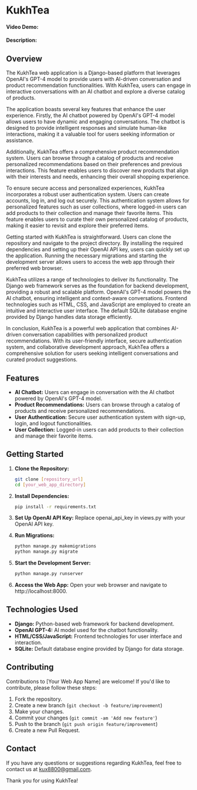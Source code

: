 # KukhTea
#### Video Demo:  <URL HERE>
#### Description:

## Overview

The KukhTea web application is a Django-based platform that leverages OpenAI's GPT-4 model to provide users with AI-driven conversation and product recommendation functionalities. With KukhTea, users can engage in interactive conversations with an AI chatbot and explore a diverse catalog of products.

The application boasts several key features that enhance the user experience. Firstly, the AI chatbot powered by OpenAI's GPT-4 model allows users to have dynamic and engaging conversations. The chatbot is designed to provide intelligent responses and simulate human-like interactions, making it a valuable tool for users seeking information or assistance.

Additionally, KukhTea offers a comprehensive product recommendation system. Users can browse through a catalog of products and receive personalized recommendations based on their preferences and previous interactions. This feature enables users to discover new products that align with their interests and needs, enhancing their overall shopping experience.

To ensure secure access and personalized experiences, KukhTea incorporates a robust user authentication system. Users can create accounts, log in, and log out securely. This authentication system allows for personalized features such as user collections, where logged-in users can add products to their collection and manage their favorite items. This feature enables users to curate their own personalized catalog of products, making it easier to revisit and explore their preferred items.

Getting started with KukhTea is straightforward. Users can clone the repository and navigate to the project directory. By installing the required dependencies and setting up their OpenAI API key, users can quickly set up the application. Running the necessary migrations and starting the development server allows users to access the web app through their preferred web browser.

KukhTea utilizes a range of technologies to deliver its functionality. The Django web framework serves as the foundation for backend development, providing a robust and scalable platform. OpenAI's GPT-4 model powers the AI chatbot, ensuring intelligent and context-aware conversations. Frontend technologies such as HTML, CSS, and JavaScript are employed to create an intuitive and interactive user interface. The default SQLite database engine provided by Django handles data storage efficiently.

In conclusion, KukhTea is a powerful web application that combines AI-driven conversation capabilities with personalized product recommendations. With its user-friendly interface, secure authentication system, and collaborative development approach, KukhTea offers a comprehensive solution for users seeking intelligent conversations and curated product suggestions.

## Features

- **AI Chatbot:** Users can engage in conversation with the AI chatbot powered by OpenAI's GPT-4 model.
- **Product Recommendations:** Users can browse through a catalog of products and receive personalized recommendations.
- **User Authentication:** Secure user authentication system with sign-up, login, and logout functionalities.
- **User Collection:** Logged-in users can add products to their collection and manage their favorite items.

## Getting Started

1. **Clone the Repository:**
   ```bash
   git clone [repository_url]
   cd [your_web_app_directory]

2. **Install Dependencies:**
   ```bash
   pip install -r requirements.txt

3. **Set Up OpenAI API Key:**
   Replace openai_api_key in views.py with your OpenAI API key.

4. **Run Migrations:**
   ```bash
   python manage.py makemigrations
   python manage.py migrate

5. **Start the Development Server:**
   ```bash
   python manage.py runserver

5. **Access the Web App:**
   Open your web browser and navigate to http://localhost:8000.


## Technologies Used

- **Django:** Python-based web framework for backend development.
- **OpenAI GPT-4:** AI model used for the chatbot functionality.
- **HTML/CSS/JavaScript:** Frontend technologies for user interface and interaction.
- **SQLite:** Default database engine provided by Django for data storage.

## Contributing

Contributions to [Your Web App Name] are welcome! If you'd like to contribute, please follow these steps:

1. Fork the repository.
2. Create a new branch (`git checkout -b feature/improvement`)
3. Make your changes.
4. Commit your changes (`git commit -am 'Add new feature'`)
5. Push to the branch (`git push origin feature/improvement`)
6. Create a new Pull Request.

## Contact

If you have any questions or suggestions regarding KukhTea, feel free to contact us at kux8800@gmail.com.

Thank you for using KukhTea!